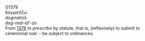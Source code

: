 G1379  
δογματίζω  
dogmatizō  
*dog-mat-id‘-zo*  
From [1378](g1378) to *prescribe* by statute, that is, (reflexively) to
*submit* *to* ceremonial *rule:* - be subject to ordinances.  
